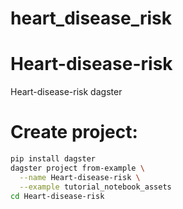 # heart_disease_risk
# Heart-disease-risk
Heart-disease-risk dagster

# Create project:
```bash
pip install dagster
dagster project from-example \
  --name Heart-disease-risk \
  --example tutorial_notebook_assets
cd Heart-disease-risk
```
